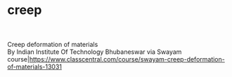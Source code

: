 # creep<br><br>

Creep deformation of materials<br>By Indian Institute Of Technology Bhubaneswar via Swayam<br>course|https://www.classcentral.com/course/swayam-creep-deformation-of-materials-13031<br><br>

